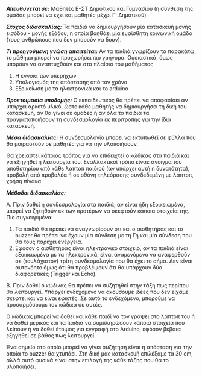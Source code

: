 ***Απευθυνεται σε:***
Μαθητές Ε-ΣΤ Δημοτικού και Γυμνασίου (η σύνθεση της ομάδας μπορεί να έχει και μαθητές μέχρι Γ' Δημοτικού)

***Στόχος διδασκαλίας:***
Τα παιδιά να δημιουργήσουν μία κατασκευή μονής εισόδου - μονής εξόδου, η οποία βοηθάει μία ευαίσθητη κοινωνική ομάδα (τους ανθρώπους που δεν μπορούν να δουν).

***Τι προηγούμενη γνώση απαιτείται:***
Αν τα παιδιά γνωρίζουν τα παρακάτω, το μάθημα μπορεί να προχωρήσει πιο γρήγορα.
Ουσιαστικά, όμως μπορούν να αναπτυχθούν και στα πλαίσια του μαθήματος
1. Η έννοια των υπερήχων
2. Υπολογισμός της απόστασης από τον χρόνο
3. Εξοικείωση με τα ηλεκτρονικά και το arduino

***Προετοιμασία υποδομής:***
Ο εκπαιδευτικός θα πρέπει να αποφασίσει αν υπάρχει αρκετό υλικό, ώστε κάθε μαθητής να δημιουργήσει τη δική του κατασκευή, αν θα γίνει σε ομάδες ή αν όλα τα παιδιά τα πραγματοποιήσουν τη συνδεσμολογία εκ περιτροπής για την ίδια κατασκευή.

***Μέσα διδασκαλίας:***
Η συνδεσμολογία μπορεί να εκτυπωθεί σε φύλλα που θα μοιραστούν σε μαθητές για να την υλοποιήσουν.

Θα χρειαστεί κάποιος τρόπος για να επιδειχτεί ο κώδικας στα παιδιά και να εξηγηθεί η λειτουργία του. Εναλλακτικοί τρόπο είναι: άνοιγμα του αποθετηρίου από κάθε λαπτοπ παιδιού (αν υπάρχει αυτή η δυνατότητα), προβολή από προβολέα ή σε οθόνη τηλεόρασης συνδεδεμένη με λάπτοπ, χρήση πίνακα.

***Μέθοδοι διδασκαλίας:***

Α. Πριν δοθεί η συνδεσμολογία στα παιδιά, αν είναι ήδη εξοικειωμένα, μπορεί να ζητηθούν εκ των προτέρων να σκεφτούν κάποια στοιχεία της. Πιο συγκεκριμένα:
 1. Τα παιδιά θα πρέπει να αναγνωρίσουν ότι και ο αισθητήρας και το buzzer θα πρέπει να έχουν μία σύνδεση με τη Γη και μία σύνδεση που θα τους παρέχει ενέργεια.
 2. Εφόσον ο αισθητήρας είναι ηλεκτρονικό στοιχείο, αν τα παιδιά είναι εξοικειωμένα με τα ηλεκτρονικά, είναι αναμενόμενο να αναφερθούν σε (τουλάχιστον) τρίτη συνδεσμολογία που θα έχει το σήμα. Δεν είναι αυτονόητο όμως ότι θα προβλέψουν ότι θα υπάρχουν δύο διαφορετικές (Trigger και Echo).
 
Β. Πριν δοθεί ο κώδικας θα πρέπει να συζητηθεί στην τάξη πως περίπου θα λειτουργεί. Υπάρχει ενδεχόμενο να ακούσουμε ιδέες που δεν είχαμε σκεφτεί και να είναι εφικτές. Σε αυτό το ενδεχόμενο, μπορούμε να προσαρμόσουμε τον κώδικα σε αυτές.

Ο κώδικας μπορεί να δοθεί και κάθε παιδί να τον γράψει στο λάπτοπ του ή να δοθεί μερικός και τα παιδιά να συμπληρώσουν κάποια στοιχεία που λείπουν ή να δοθεί έτοιμος για εγγραφή στο Arduino, εφόσον βέβαια εξηγηθεί σε βάθος πως λειτουργεί.

Ένα σημείο στο οποίο μπορεί να γίνει συζήτηση είναι η απόσταση για την οποία το buzzer θα χτυπάει. Στη δική μας κατασκευή επιλέξαμε τα 30 cm, αλλά αυτό φυσικά είναι στην επιλογή της κάθε τάξης που θα το υλοποιήσει.
